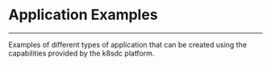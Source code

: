# Application Examples
___

Examples of different types of application that can be created using the capabilities provided by the k8sdc platform.